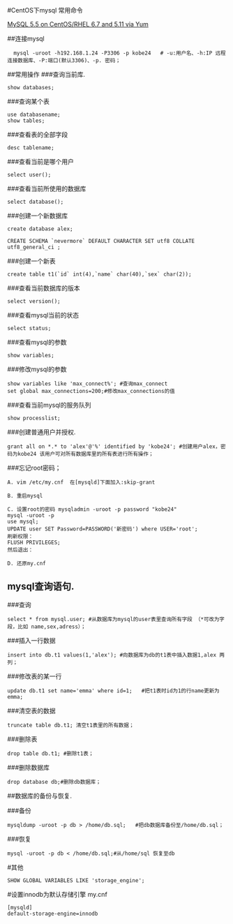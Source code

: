 #CentOS下mysql 常用命令

[MySQL 5.5 on CentOS/RHEL 6.7 and 5.11 via Yum](https://webtatic.com/packages/mysql55/)

##连接mysql
```
  mysql -uroot -h192.168.1.24 -P3306 -p kobe24   # -u:用户名、-h:IP 远程连接数据库、-P:端口(默认3306)、-p. 密码；
```

##常用操作
###查询当前库.
```
show databases;
```
###查询某个表
```
use databasename;
show tables;
```
###查看表的全部字段
```
desc tablename;
```
###查看当前是哪个用户
```
select user();
```
###查看当前所使用的数据库
```
select database();
```
###创建一个新数据库
```
create database alex;

CREATE SCHEMA `nevermore` DEFAULT CHARACTER SET utf8 COLLATE utf8_general_ci ;

```
###创建一个新表
```
create table t1(`id` int(4),`name` char(40),`sex` char(2));
```
###查看当前数据库的版本
```
select version();
```
###查看mysql当前的状态
```
select status;
```
###查看mysql的参数
```
show variables;
```
###修改mysql的参数
```
show variables like 'max_connect%'; #查询max_connect
set global max_connections=200;#修改max_connections的值
```
###查看当前mysql的服务队列
```
show processlist;
```
###创建普通用户并授权.
```
grant all on *.* to 'alex'@'%' identified by 'kobe24'; #创建用户alex，密码为kobe24 该用户可对所有数据库里的所有表进行所有操作；
```
###忘记root密码；
```
A. vim /etc/my.cnf  在[mysqld]下面加入:skip-grant

B. 重启mysql

C. 设置root的密码 mysqladmin -uroot -p password "kobe24"
mysql -uroot -p
use mysql;
UPDATE user SET Password=PASSWORD('新密码') where USER='root';
刷新权限：
FLUSH PRIVILEGES;
然后退出：

D. 还原my.cnf

```

## mysql查询语句.

###查询
```
select * from mysql.user; #从数据库为mysql的user表里查询所有字段 （*可改为字段，比如 name,sex,adress）；
```
###插入一行数据
```
insert into db.t1 values(1,'alex'); #向数据库为db的t1表中插入数据1,alex 两列；
```
###修改表的某一行
```
update db.t1 set name='emma' where id=1;   #把t1表时id为1的行name更新为emma;
```
###清空表的数据
```
truncate table db.t1; 清空t1表里的所有数据；
```
###删除表
```
drop table db.t1; #删除t1表；
```
###删除数据库
```
drop database db;#删除db数据库；
```

##数据库的备份与恢复.

###备份
```
mysqldump -uroot -p db > /home/db.sql;   #把db数据库备份至/home/db.sql；
```
###恢复
```
mysql -uroot -p db < /home/db.sql;#从/home/sql 恢复至db
```

#其他
```
SHOW GLOBAL VARIABLES LIKE 'storage_engine';
```
#设置innodb为默认存储引擎 my.cnf
```
[mysqld]
default-storage-engine=innodb
```
